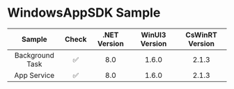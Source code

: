 # WindowsAppSDK Sample


|Sample|Check|.NET Version|WinUI3 Version|CsWinRT Version|
|:-:|:-:|:-:|:-:|:-:|
|Background Task|✅|8.0|1.6.0|2.1.3|
|App Service|✅ |8.0|1.6.0|2.1.3|

